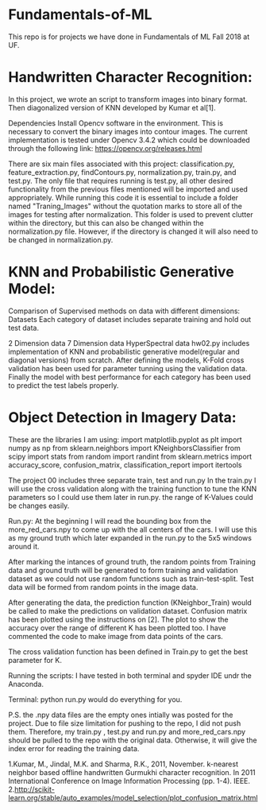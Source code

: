 # Fundamentals-of-ML
This repo is for projects we have done in Fundamentals of ML Fall 2018 at UF. 


# Handwritten Character Recognition:
In this project, we wrote an script to transform images into binary format. Then diagonalized version of KNN developed by Kumar et al[1].

Dependencies Install Opencv software in the environment. This is necessary to convert the binary images into contour images. The current implementation is tested under Opencv 3.4.2 which could be downloaded through the following link: https://opencv.org/releases.html

There are six main files associated with this project: classification.py, feature_extraction.py, findContours.py, normalization.py, train.py, and test.py. The only file that requires running is test.py, all other desired functionality from the previous files mentioned will be imported and used appropriately. While running this code it is essential to include a folder named "Traning_Images" without the quotation marks to store all of the images for testing after normalization. This folder is used to prevent clutter within the directory, but this can also be changed within the normalization.py file. However, if the directory is changed it will also need to be changed in normalization.py.


# KNN and Probabilistic Generative Model:
Comparison of Supervised methods on data with different dimensions:
Datasets
Each category of dataset includes separate training and hold out test data.

2 Dimension data
7 Dimension data
HyperSpectral data
hw02.py includes implementation of KNN and probabilistic generative model(regular and diagonal versions) from scratch. After defining the models, K-Fold cross validation has been used for parameter tunning using the validation data. Finally the model with best performance for each category has been used to predict the test labels properly.

# Object Detection in Imagery Data:

These are the libraries I am using: import matplotlib.pyplot as plt import numpy as np from sklearn.neighbors import KNeighborsClassifier from scipy import stats from random import randint from sklearn.metrics import accuracy_score, confusion_matrix, classification_report import itertools

The project 00 includes three separate train, test and run.py In the train.py I will use the cross validation along with the training function to tune the KNN parameters so I could use them later in run.py. the range of K-Values could be changes easily.

Run.py: At the beginning I will read the bounding box from the more_red_cars.npy to come up with the all centers of the cars. I will use this as my ground truth which later expanded in the run.py to the 5x5 windows around it.

After marking the intances of ground truth, the random points from Training data and ground truth will be generated to form training and validation dataset as we could not use random functions such as train-test-split. Test data will be formed from random points in the image data.

After generating the data, the prediction function (KNeighbor_Train) would be called to make the predictions on validation dataset. Confusion matrix has been plotted using the instructions on [2]. The plot to show the accuracy over the range of different K has been plotted too. I have commented the code to make image from data points of the cars.

The cross validation function has been defined in Train.py to get the best parameter for K.

Running the scripts: I have tested in both terminal and spyder IDE undr the Anaconda.

Terminal: python run.py would do everything for you.

P.S. the .npy data files are the empty ones intially was posted for the project. Due to file size limitation for pushing to the repo, I did not push them. Therefore, my train.py , test.py and run.py and more_red_cars.npy should be pulled to the repo with the original data. Otherwise, it will give the index error for reading the training data.



1.Kumar, M., Jindal, M.K. and Sharma, R.K., 2011, November. k-nearest neighbor based offline handwritten Gurmukhi character recognition. In 2011 International Conference on Image Information Processing (pp. 1-4). IEEE.
2.http://scikit-learn.org/stable/auto_examples/model_selection/plot_confusion_matrix.html
